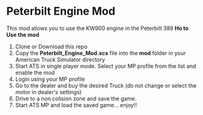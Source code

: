 # Peterbilt Engine Mod

This mod allows you to use the KW900 engine in the Peterbilt 389
**Ho to Use the mod**

1. Clone or Download this repo
2. Copy the **Peterbilt_Engine_Mod.scs** file into the **mod** folder in your American Truck Simulator directory
3. Start ATS in single player mode. Select your MP profile from the list and enable the mod
4. Login using your MP profile
4. Go to the dealer and buy the desired Truck (do not change or select the motor in dealer's settings)
5. Drive to a non colision zone and save the game.
6. Start ATS MP and load the saved game... enjoy!!